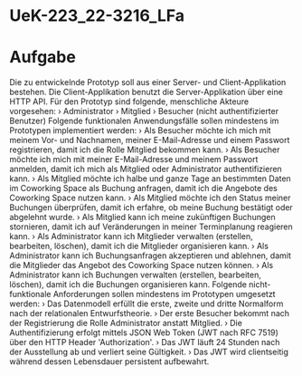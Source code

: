 # UeK-223_22-3216_LFa

# Aufgabe
Die zu entwickelnde Prototyp soll aus einer Server- und Client-Applikation bestehen. Die Client-Applikation benutzt
die Server-Applikation über eine HTTP API. Für den Prototyp sind folgende, menschliche Akteure vorgesehen:
› Administrator
› Mitglied
› Besucher (nicht authentifizierter Benutzer)
Folgende funktionalen Anwendungsfälle sollen mindestens im Prototypen implementiert werden:
› Als Besucher möchte ich mich mit meinem Vor- und Nachnamen, meiner E-Mail-Adresse und einem Passwort
registrieren, damit ich die Rolle Mitglied bekommen kann.
› Als Besucher möchte ich mich mit meiner E-Mail-Adresse und meinem Passwort anmelden, damit ich mich als
Mitglied oder Administrator authentifizieren kann.
› Als Mitglied möchte ich halbe und ganze Tage an bestimmten Daten im Coworking Space als Buchung anfragen,
damit ich die Angebote des Coworking Space nutzen kann.
› Als Mitglied möchte ich den Status meiner Buchungen überprüfen, damit ich erfahre, ob meine Buchung
bestätigt oder abgelehnt wurde.
› Als Mitglied kann ich meine zukünftigen Buchungen stornieren, damit ich auf Veränderungen in meiner
Terminplanung reagieren kann.
› Als Administrator kann ich Mitglieder verwalten (erstellen, bearbeiten, löschen), damit ich die Mitglieder
organisieren kann.
› Als Administrator kann ich Buchungsanfragen akzeptieren und ablehnen, damit die Mitglieder das Angebot des
Coworking Space nutzen können.
› Als Administrator kann ich Buchungen verwalten (erstellen, bearbeiten, löschen), damit ich die Buchungen
organisieren kann.
Folgende nicht-funktionale Anforderungen sollen mindestens im Prototypen umgesetzt werden:
› Das Datenmodell erfüllt die erste, zweite und dritte Normalform nach der relationalen Entwurfstheorie.
› Der erste Besucher bekommt nach der Registrierung die Rolle Administrator anstatt Mitglied.
› Die Authentifizierung erfolgt mittels JSON Web Token (JWT nach RFC 7519) über den HTTP Header
'Authorization'.
› Das JWT läuft 24 Stunden nach der Ausstellung ab und verliert seine Gültigkeit.
› Das JWT wird clientseitig während dessen Lebensdauer persistent aufbewahrt.
